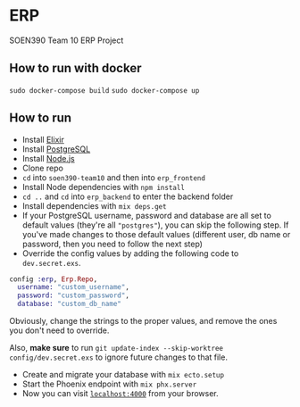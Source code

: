 # ERP
SOEN390 Team 10 ERP Project

## How to run with docker

`sudo docker-compose build`
`sudo docker-compose up`

## How to run
- Install [Elixir](https://elixir-lang.org/install.html)
- Install [PostgreSQL](https://www.enterprisedb.com/downloads/postgres-postgresql-downloads)
- Install [Node.js](https://nodejs.org/en/download/)
- Clone repo
- `cd` into `soen390-team10` and then into `erp_frontend`
- Install Node dependencies with `npm install`
- `cd ..` and `cd` into `erp_backend` to enter the backend folder
- Install dependencies with `mix deps.get`
- If your PostgreSQL username, password and database are all set to default values (they're all `"postgres"`), you can skip the following step. If you've made changes to those default values (different user, db name or password, then you need to follow the next step)
- Override the config values by adding the following code to `dev.secret.exs`.
```elixir
config :erp, Erp.Repo,
  username: "custom_username",
  password: "custom_password",
  database: "custom_db_name"
```
Obviously, change the strings to the proper values, and remove the ones you don't need to override. 

Also, **make sure** to run `git update-index --skip-worktree config/dev.secret.exs` to ignore future changes to that file.
- Create and migrate your database with `mix ecto.setup`
- Start the Phoenix endpoint with `mix phx.server`
- Now you can visit [`localhost:4000`](http://localhost:4000) from your browser.